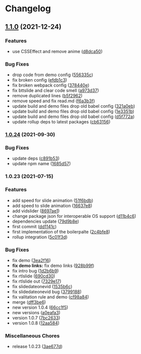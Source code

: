 # Changelog

## [1.1.0](https://www.github.com/donkeyclip/motorcortex-slides/compare/v1.0.24...v1.1.0) (2021-12-24)


### Features

* use CSSEffect and remove anime ([d8dca50](https://www.github.com/donkeyclip/motorcortex-slides/commit/d8dca501b102645d9104b37b0f8d56bfe352aef3))


### Bug Fixes

* drop code from demo config ([556335c](https://www.github.com/donkeyclip/motorcortex-slides/commit/556335cf25a8b274cf8bc0ea50b0385a732ee6af))
* fix broken config ([efdb1c3](https://www.github.com/donkeyclip/motorcortex-slides/commit/efdb1c352ec6b9e610ab6551cdb2ce6d2ba4d394))
* fix broken webpack config ([378440e](https://www.github.com/donkeyclip/motorcortex-slides/commit/378440e75f8f2e40b93d87fa5ef82ac01b85f906))
* fix bttslide and clear code smell ([a973d37](https://www.github.com/donkeyclip/motorcortex-slides/commit/a973d37ab4eef9a06c599ec5e0e90e2c5684d57b))
* remove duplicated lines ([b5f2962](https://www.github.com/donkeyclip/motorcortex-slides/commit/b5f29620c1fa59cb86448dd1bf2e3d5de93e70c3))
* remove speed and fix read.md ([f6a3b3f](https://www.github.com/donkeyclip/motorcortex-slides/commit/f6a3b3fcbd187af5fa9c6650a75185b68605fac0))
* update build and demo files drop old babel config ([321a0eb](https://www.github.com/donkeyclip/motorcortex-slides/commit/321a0ebba8984ef5ffbf4f67644a79e4b707bdac))
* update build and demo files drop old babel config ([1e3351b](https://www.github.com/donkeyclip/motorcortex-slides/commit/1e3351b89e0374bc2e638616196577ea2a30735d))
* update build and demo files drop old babel config ([d5f772a](https://www.github.com/donkeyclip/motorcortex-slides/commit/d5f772a46a6a2eeddbfce3f1ebc661924b042125))
* update rollup deps to latest packages ([cb63156](https://www.github.com/donkeyclip/motorcortex-slides/commit/cb631568cb4b38fc73ef8e97d904705e5b38354c))

### [1.0.24](https://www.github.com/donkeyclip/motorcortex-slides/compare/v1.0.23...v1.0.24) (2021-09-30)


### Bug Fixes

* update deps ([c891b53](https://www.github.com/donkeyclip/motorcortex-slides/commit/c891b53dec34b93b0a5556a2437a8d734f71b32c))
* update npm name ([1685d57](https://www.github.com/donkeyclip/motorcortex-slides/commit/1685d57b3f6161618e9e80e585b948508d1b7459))

### 1.0.23 (2021-07-15)


### Features

* add speed for slide animation ([51f6bdb](https://www.github.com/kissmybutton/motorcortex-slides/commit/51f6bdbcd06133c2b7b03aaac8f9c589dc6a4c53))
* add speed to slide animation ([16637e8](https://www.github.com/kissmybutton/motorcortex-slides/commit/16637e854621c06085eff2c98fa7df69ba2ded11))
* add vidslider ([8697ae1](https://www.github.com/kissmybutton/motorcortex-slides/commit/8697ae15eb013a32cca9d5453ae500a06c0ff68f))
* change package json for interoperable OS support ([d11b4c6](https://www.github.com/kissmybutton/motorcortex-slides/commit/d11b4c626bc9ecbfdb6c7f67d1e862f0de5fc69b))
* dependencies update ([79d9b8e](https://www.github.com/kissmybutton/motorcortex-slides/commit/79d9b8e0d06478228f02266f5cedda3ce9e48d50))
* first commit ([dd1141c](https://www.github.com/kissmybutton/motorcortex-slides/commit/dd1141cca3b24d756e9e57c1703c55f77c9b5233))
* first implementation of the boilerpalte ([2c4bfe8](https://www.github.com/kissmybutton/motorcortex-slides/commit/2c4bfe85e42ca7917792dc8dfba9ad67c8cd5bc6))
* rollup integration ([5c01f3d](https://www.github.com/kissmybutton/motorcortex-slides/commit/5c01f3d9dfe13757bc33e19d6d7aba82cd8e7f75))


### Bug Fixes

* fix demo ([3ea2f16](https://www.github.com/kissmybutton/motorcortex-slides/commit/3ea2f16af5a62ab648c1120aedad720653de885c))
* **fix demo links:** fix demo links ([928b99f](https://www.github.com/kissmybutton/motorcortex-slides/commit/928b99f9999715b1a108ba024d8d6590fbc4a49b))
* fix intro bug ([1d2b6b9](https://www.github.com/kissmybutton/motorcortex-slides/commit/1d2b6b9811598ebaaf31e4ea218b3cb435df2f2a))
* fix rtlslide ([690cd30](https://www.github.com/kissmybutton/motorcortex-slides/commit/690cd3072aaa52766e04dc949b3612a086df38e9))
* fix rtlslide out ([7329e17](https://www.github.com/kissmybutton/motorcortex-slides/commit/7329e1725a2f41e4aebaf35f9f337e663b56c418))
* fix slidedateonevid ([1535b6c](https://www.github.com/kissmybutton/motorcortex-slides/commit/1535b6cb7df17104ff81e33b4a9ddc9f83e1313f))
* fix slidedateonevid bug ([3799188](https://www.github.com/kissmybutton/motorcortex-slides/commit/3799188faefdb259fe0402aa386a813f12d33976))
* fix valitation rule and demo ([cf98a84](https://www.github.com/kissmybutton/motorcortex-slides/commit/cf98a84261af64b76fedc3c948d638c24b20608c))
* merge ([dff3be6](https://www.github.com/kissmybutton/motorcortex-slides/commit/dff3be6e1dc391fedb40095e35d7e1744c184a8a))
* new version 1.0.4 ([66cc1f5](https://www.github.com/kissmybutton/motorcortex-slides/commit/66cc1f53d5ef44484842f55827aec3e17f481e8b))
* new versions ([a0eafa3](https://www.github.com/kissmybutton/motorcortex-slides/commit/a0eafa38e33bda28f24c4f13fdf8a97912d5fa86))
* version 1.0.7 ([7bc2633](https://www.github.com/kissmybutton/motorcortex-slides/commit/7bc2633b824de26597864673617b1bf2c93f59a9))
* version 1.0.8 ([12aa584](https://www.github.com/kissmybutton/motorcortex-slides/commit/12aa58431a1d5be37236ed80fdf3a8313f8927e3))


### Miscellaneous Chores

* release 1.0.23 ([3ae677d](https://www.github.com/kissmybutton/motorcortex-slides/commit/3ae677dc53b881e9ba1a6b01065778cf88d2c416))
